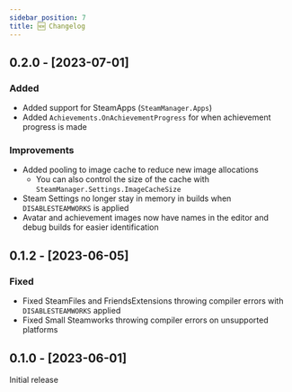 ```yaml
---
sidebar_position: 7
title: 🆕 Changelog
---
```


## 0.2.0 - [2023-07-01]

### Added

- Added support for SteamApps (`SteamManager.Apps`)
- Added `Achievements.OnAchievementProgress` for when achievement progress is made

### Improvements

- Added pooling to image cache to reduce new image allocations
    - You can also control the size of the cache with `SteamManager.Settings.ImageCacheSize`
- Steam Settings no longer stay in memory in builds when `DISABLESTEAMWORKS` is applied
- Avatar and achievement images now have names in the editor and debug builds for easier identification

## 0.1.2 - [2023-06-05]

### Fixed
- Fixed SteamFiles and FriendsExtensions throwing compiler errors with `DISABLESTEAMWORKS` applied
- Fixed Small Steamworks throwing compiler errors on unsupported platforms

## 0.1.0 - [2023-06-01]

Initial release